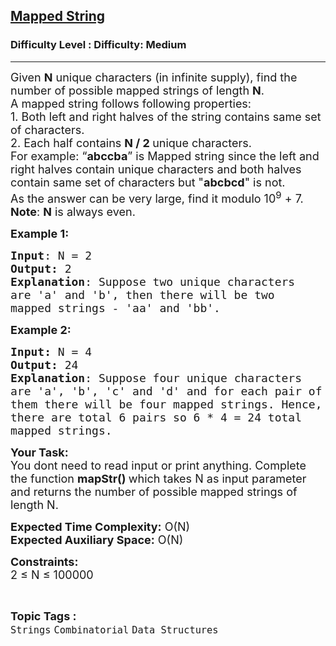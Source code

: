 <h2><a href="https://www.geeksforgeeks.org/problems/mapped-string0501/1?page=1&difficulty=Medium&status=unsolved,attempted&sortBy=accuracy">Mapped String</a></h2><h3>Difficulty Level : Difficulty: Medium</h3><hr><div class="problems_problem_content__Xm_eO"><p><span style="font-size: 18px;">Given <strong>N</strong>&nbsp;unique characters (in infinite supply),&nbsp;find the number of possible mapped strings&nbsp;of length <strong>N</strong>.<br>A mapped string follows following properties:<br>1. Both left and right halves of the string contains same set of&nbsp;characters.<br>2. Each half contains <strong>N / 2 </strong>unique characters.<br>For example: “<strong>abccba</strong>” is Mapped string since the left and right halves&nbsp;contain unique characters and both halves contain same set of characters but "<strong>abcbcd</strong>" is not.<br>As the answer can be very large, find it modulo 10<sup>9</sup> + 7.<br><strong>Note</strong>: <strong>N</strong> is always even.</span></p>
<p><span style="font-size: 18px;"><strong>Example 1:</strong></span></p>
<pre><span style="font-size: 18px;"><strong>Input</strong>: N = 2
<strong>Output:</strong>&nbsp;2&nbsp;
<strong>Explanation</strong>: Suppose two unique characters
are 'a' and 'b', then there will be two 
mapped strings - 'aa' and 'bb'.
</span></pre>
<p><span style="font-size: 18px;"><strong>Example 2:</strong></span></p>
<pre><span style="font-size: 18px;"><strong>Input: </strong>N = 4
<strong>Output:&nbsp;</strong>24
<strong>Explanation</strong>: Suppose four unique characters
are 'a', 'b', 'c' and 'd' and for each pair of
them there will be four mapped strings. Hence, 
there are total 6 pairs so 6 * 4 = 24 total 
mapped strings.</span></pre>
<p><span style="font-size: 18px;"><strong>Your Task:&nbsp;&nbsp;</strong><br>You dont need to read input or print anything. Complete the function <strong>mapStr()&nbsp;</strong>which takes N&nbsp;as input parameter and returns the number of possible mapped strings&nbsp;of length N.</span></p>
<p><span style="font-size: 18px;"><strong>Expected Time Complexity:</strong> O(N)<br><strong>Expected Auxiliary Space:</strong> O(N)</span></p>
<p><span style="font-size: 18px;"><strong>Constraints:</strong><br>2 ≤ N&nbsp;≤ 100000</span></p></div><br><p><span style=font-size:18px><strong>Topic Tags : </strong><br><code>Strings</code>&nbsp;<code>Combinatorial</code>&nbsp;<code>Data Structures</code>&nbsp;